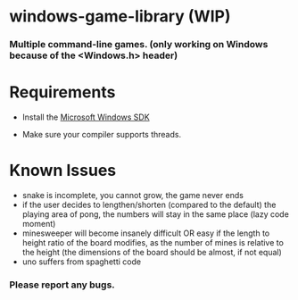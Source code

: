 # windows-game-library (WIP)
### Multiple command-line games. (only working on Windows because of the <Windows.h> header)

# Requirements

 - Install the [Microsoft Windows SDK](https://developer.microsoft.com/en-us/windows/downloads/windows-sdk/)

 - Make sure your compiler supports threads.
 
 # Known Issues
 
  - snake is incomplete, you cannot grow, the game never ends
  - if the user decides to lengthen/shorten (compared to the default) the playing area of pong, the numbers will stay in the same place (lazy code moment)
  - minesweeper will become insanely difficult OR easy if the length to height ratio of the board modifies, as the number of mines is relative to the height (the dimensions of the board should be almost, if not equal)
  - uno suffers from spaghetti code

### Please report any bugs.
